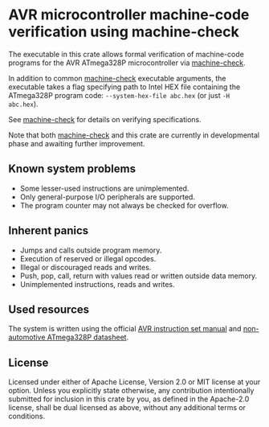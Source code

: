 # AVR microcontroller machine-code verification using machine-check

The executable in this crate allows formal verification of machine-code 
programs for the AVR ATmega328P microcontroller via [machine-check](https://docs.rs/machine-check).

In addition to common [machine-check](https://docs.rs/machine-check) executable arguments,
the executable takes a flag specifying path to Intel HEX file 
containing the ATmega328P program code: `--system-hex-file abc.hex` (or just `-H abc.hex`).

See [machine-check](https://docs.rs/machine-check) for details on verifying specifications.

Note that both [machine-check](https://docs.rs/machine-check) and this crate are currently 
in developmental phase and awaiting further improvement.

## Known system problems

- Some lesser-used instructions are unimplemented.
- Only general-purpose I/O peripherals are supported.
- The program counter may not always be checked for overflow.

## Inherent panics

- Jumps and calls outside program memory.
- Execution of reserved or illegal opcodes.
- Illegal or discouraged reads and writes.
- Push, pop, call, return with values read or written outside data memory.
- Unimplemented instructions, reads and writes.

## Used resources

The system is written using the official [AVR instruction set manual](
https://ww1.microchip.com/downloads/en/devicedoc/atmel-0856-avr-instruction-set-manual.pdf)
and [non-automotive ATmega328P datasheet](
https://ww1.microchip.com/downloads/aemDocuments/documents/MCU08/ProductDocuments/DataSheets/ATmega48A-PA-88A-PA-168A-PA-328-P-DS-DS40002061B.pdf).

## License

Licensed under either of Apache License, Version 2.0 or MIT license at your option.
Unless you explicitly state otherwise, any contribution intentionally submitted 
for inclusion in this crate by you, as defined in the Apache-2.0 license, shall be 
dual licensed as above, without any additional terms or conditions.
